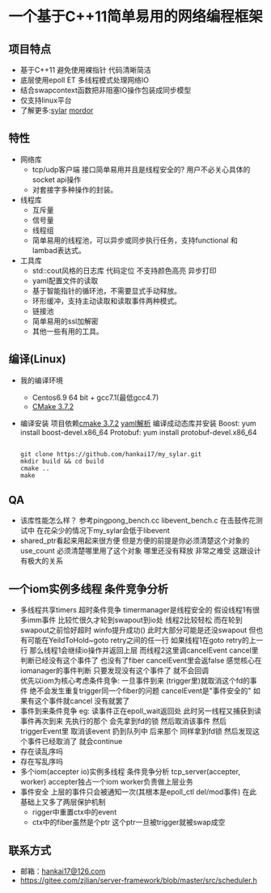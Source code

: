# 一个基于C++11简单易用的网络编程框架

## 项目特点
- 基于C++11 避免使用裸指针 代码清晰简洁
- 底层使用epoll ET 多线程模式处理网络IO
- 结合swapcontext函数把非阻塞IO操作包装成同步模型
- 仅支持linux平台
- 了解更多:[sylar](https://github.com/sylar-yin/sylar) [mordor](https://github.com/mozy/mordor)

## 特性
- 网络库
  - tcp/udp客户端 接口简单易用并且是线程安全的? 用户不必关心具体的socket api操作
  - 对套接字多种操作的封装。
- 线程库
  - 互斥量
  - 信号量
  - 线程组
  - 简单易用的线程池，可以异步或同步执行任务，支持functional 和 lambad表达式。
- 工具库
  - std::cout风格的日志库 代码定位 不支持颜色高亮 异步打印
  - yaml配置文件的读取
  - 基于智能指针的循环池，不需要显式手动释放。
  - 环形缓冲，支持主动读取和读取事件两种模式。
  - 链接池
  - 简单易用的ssl加解密
  - 其他一些有用的工具。

## 编译(Linux)
- 我的编译环境
  - Centos6.9 64 bit + gcc7.1(最低gcc4.7)
  - [CMake 3.7.2](https://cmake.org/files/v3.7/cmake-3.7.2.tar.gz)
- 编译安装
  项目依赖[cmake 3.7.2](https://cmake.org/files/v3.7/cmake-3.7.2.tar.gz)
  [yaml解析](https://github.com/jbeder/yaml-cpp/archive/yaml-cpp-0.6.3.tar.gz) 编译成动态库并安装
  Boost: yum install boost-devel.x86_64
  Protobuf: yum install protobuf-devel.x86_64

  ```
  
  git clone https://github.com/hankai17/my_sylar.git
  mkdir build && cd build
  cmake ..
  make
  ```


## QA
 - 该库性能怎么样？
 参考pingpong_bench.cc libevent_bench.c 在击鼓传花测试中 在花朵少的情况下my_sylar会低于libevent
 - shared_ptr看起来用起来很方便 但是方便的前提是你必须清楚这个对象的use_count 必须清楚哪里用了这个对象 哪里还没有释放
   非常之难受  这跟设计有极大的关系

## 一个iom实例多线程 条件竞争分析
- 多线程共享timers 超时条件竞争
  timermanager是线程安全的  假设线程1有很多imm事件 比较忙很久才轮到swapout到io处 线程2比较轻松 而在轮到swapout之前恰好超时
  winfo提升成功() 此时大部分可能是还没swapout 但也有可能在YeildToHold~goto retry之间的任一行
  如果线程1在goto retry的上一行 那么线程1会继续io操作并返回上层 而线程2这里调cancelEvent cancel里 判断已经没有这个事件了 也没有了fiber cancelEvent里会返false
  感觉核心在iomanager的事件判断 只要发现没有这个事件了 就不会回调  
  优先以iom为核心考虑条件竞争: 一旦事件到来 (trigger里)就取消这个fd的事件   绝不会发生重复trigger同一个fiber的问题
  cancelEvent是"事件安全的" 如果有这个事件就cancel 没有就罢了
- 事件到来条件竞争 eg: 读事件正在epoll_wait返回处 此时另一线程又捕获到读事件再次到来
  先执行的那个 会先拿到fd的锁 然后取消该事件 然后triggerEvent里 取消该event 扔到队列中
  后来那个 同样拿到fd锁 然后发现这个事件已经取消了 就会continue
- 存在读乱序吗
- 存在写乱序吗
- 多个iom(accepter io)实例多线程 条件竞争分析
  tcp_server(accepter, worker) accepter独占一个iom  worker负责做上层业务
- 事件安全
  上层的事件只会被通知一次(其根本是epoll_ctl del/mod事件) 在此基础上又多了两层保护机制
  - rigger中重置ctx中的event
  - ctx中的fiber虽然是个ptr 这个ptr一旦被trigger就被swap成空
 
## 联系方式
- 邮箱：<hankai17@126.com>
- https://gitee.com/zjlian/server-framework/blob/master/src/scheduler.h
